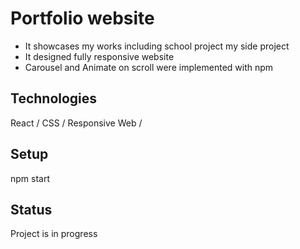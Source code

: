 # Portfolio website
- It showcases my works including school project my side project
- It designed fully responsive website
- Carousel and Animate on scroll were implemented with npm
## Technologies
React / CSS / Responsive Web /  
## Setup
npm start<br />
## Status
Project is in progress
